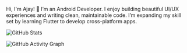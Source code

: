 
Hi, I'm Ajay! 👋
I’m an Android Developer. I enjoy building beautiful UI/UX experiences and writing clean, maintainable code. I’m expanding my skill set by learning Flutter to develop cross-platform apps.



![GitHub Stats](https://github-readme-stats.vercel.app/api?username=ajay020&show_icons=true&theme=react)


![GitHub Activity Graph](https://github-readme-activity-graph.vercel.app/graph?username=ajay020&theme=react)









